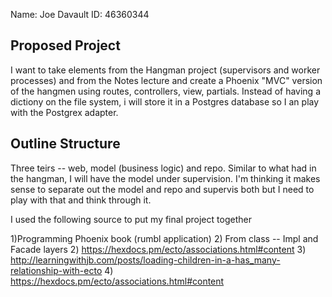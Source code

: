 Name:  Joe Davault           ID:  46360344

## Proposed Project

I want to take elements from the Hangman project (supervisors and worker processes) and from the Notes lecture and create a Phoenix "MVC" version of the hangmen using routes, controllers, view, partials.  Instead of having a dictiony on the file system, i will store it in a Postgres database so I an play with the Postgrex adapter.


## Outline Structure

Three teirs -- web, model (business logic) and repo.  Similar to what had in the hangman, I will have the model under supervision. I'm thinking it makes sense to separate out the model and repo and supervis both but I need to play with that and think through it.   

I used the following source to put my final project together

1)Programming Phoenix book (rumbl application)
2) From class -- Impl and Facade layers
2) https://hexdocs.pm/ecto/associations.html#content
3) http://learningwithjb.com/posts/loading-children-in-a-has_many-relationship-with-ecto
4) https://hexdocs.pm/ecto/associations.html#content


